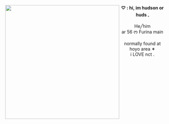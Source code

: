 <img align="left" src="https://i.pinimg.com/736x/cd/f0/b2/cdf0b22efbbc920e37bd91b47a5a23e5.jpg" width="360"> <p align="center"> **♡ : hi, im hudson or huds 𓈒** <br>
<br> He╱him <br> ar 56 ᰔ Furina main <br> <br> normally found at hoyo area ✶ <br> i LOVE nct . </p>

<br>

